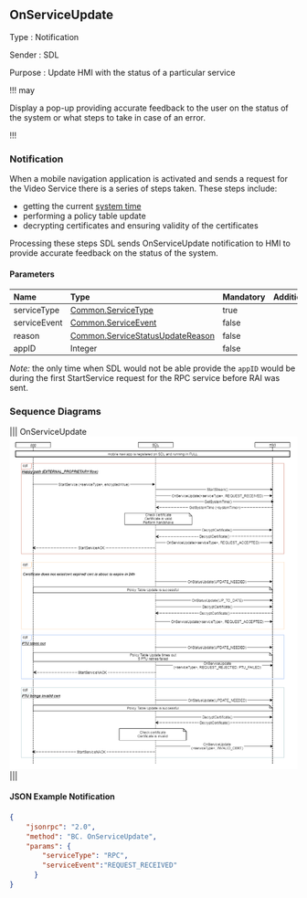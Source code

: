 ## OnServiceUpdate

Type
: Notification

Sender
: SDL

Purpose
: Update HMI with the status of a particular service

!!! may

Display a pop-up providing accurate feedback to the user on the status of the system or what steps to take in case of an error.

!!!

### Notification
When a mobile navigation application is activated and sends a request for the Video Service there is a series of steps taken. 
These steps include:

* getting the current [system time](../GetSystemTime/index.md) 
* performing a policy table update  
* decrypting certificates and ensuring validity of the certificates  

Processing these steps SDL sends OnServiceUpdate notification to HMI to provide accurate feedback on the status of the system.  

#### Parameters

|Name|Type|Mandatory|Additional|
|:---|:---|:--------|:---------|
|serviceType|[Common.ServiceType](../../common/enums/#servicetype)|true||
|serviceEvent|[Common.ServiceEvent](../../common/enums/#serviceevent)|false||
|reason|[Common.ServiceStatusUpdateReason](../../enums/#servicestatusupdatereason)|false||
|appID|Integer|false||

_Note:_ the only time when SDL would not be able provide the `appID` would be during the first StartService request for the RPC service before RAI was sent.

### Sequence Diagrams

|||
OnServiceUpdate
![OnServiceUpdate](assets/OnServiceUpdate.png)
|||

#### JSON Example Notification

```json
{
    "jsonrpc": "2.0",
    "method": "BC. OnServiceUpdate",
    "params": {
        "serviceType": "RPC",
        "serviceEvent":"REQUEST_RECEIVED"
      }
}
```
